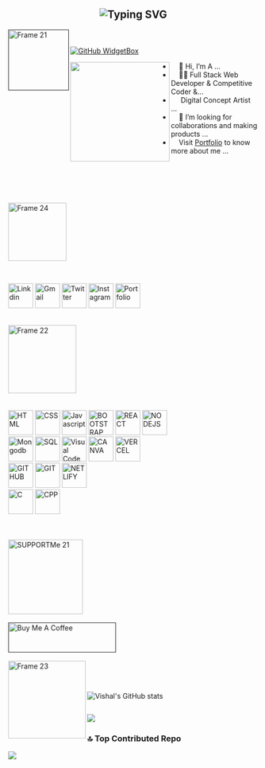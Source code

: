 <h2 align="center"><img src="https://readme-typing-svg.demolab.com?font=Fira+Code&pause=1000&color=9B72FF&random=false&width=435&lines=%22Learning%2C+Living%2C+and+Leveling+up.%22" alt="Typing SVG" />

</h2>

<a href="" align="left"><img align="left" width="122" alt="Frame 21" src="https://github.com/user-attachments/assets/a4be7339-2f70-4a84-a8c0-7489ff15219c"></a>
<br><br>
[![GitHub WidgetBox](https://github-widgetbox.vercel.app/api/profile?username=VishalYadav30301&data=followers,repositories,stars,commits&theme=darkmode)](https://github.com/VishalYadav30301/)
<p align="left"><img align="left" src="https://github.com/user-attachments/assets/ec742b76-c54f-4776-a8e5-d6fff12ece25" width="200px"></p>
<ul align="right">
  <li align="left">&nbsp;&nbsp;&nbsp;&nbsp;👋 Hi, I’m A ...</li>
  <li align="left">&nbsp;&nbsp;&nbsp;&nbsp;👨‍💻 Full Stack Web Developer & Competitive Coder &...</li>
  <li align="left">&nbsp;&nbsp;&nbsp;&nbsp;&nbsp;Digital Concept Artist ...</li>
  <li align="left">&nbsp;&nbsp;&nbsp;&nbsp;💞️ I’m looking for collaborations and making products ...</li>
  <li align="left">&nbsp;&nbsp;&nbsp;&nbsp;Visit  <a href="https://portfolio-self-rho-78.vercel.app/" target="_blank">Portfolio</a> to know more about me ...</li>
</ul>
<br><br><br><br>

<p align="left"><img width="117" alt="Frame 24" src="https://github.com/user-attachments/assets/5f6664c8-3677-40f5-ad1f-15086a68fad9"></p>
<br>





<p align="left">
 <a href="https://www.linkedin.com/in/vishal-yadav-197b40229/" target="_blank"><img src="https://github.com/user-attachments/assets/70048e71-bfb3-454e-a2c4-3ebd183f8355 "  alt="Linkdin" height="50" title="linkdin"></a>
  <a href="mailto:vishyad2k2@gmail.com" target="_blank"><img src="https://github.com/user-attachments/assets/1f3becbb-1a52-49da-bf08-b382402b1e25" alt="Gmail" height="50" title="Gmail"></a>
  <a href="https://x.com/VishalYadav2k2" target="_blank"><img src="https://github.com/user-attachments/assets/4d2702c4-22f9-46dd-a4b1-9cf7eeedc2f7" alt="Twitter" height="50" title="Twitter"></a>
 <a href="https://www.instagram.com/yaduvanshi_vishal1207/" target="_blank"><img src="https://github.com/user-attachments/assets/bb414ff1-98ce-4632-b026-f3434a0586f2"alt="Instagram" height="50" title="Instagram"></a>
 <a href="https://portfolio-self-rho-78.vercel.app/" target="_blank"><img src="https://github.com/user-attachments/assets/6db23628-d0b8-423c-8384-068cb3c1daf2" alt="Portfolio" height="50" title="Portfolio"></a>
</p>
<br>

<img width="137" alt="Frame 22" src="https://github.com/user-attachments/assets/041fb9ab-99b8-4a60-8fa3-0aba7ed11d9e">
<br><br><br>

<img src="https://github.com/user-attachments/assets/dfcf58b8-d4aa-4003-9e46-154d42f43dd3" alt="HTML" height="50" title="HTML">
<img src="https://github.com/user-attachments/assets/67bf0b46-d52f-4c3a-815d-da191070d898" alt="CSS" height="50" title="CSS">
<img src="https://github.com/user-attachments/assets/9f53f2ea-9dc1-4569-b69d-68a0712cbfe9" alt="Javascript" height="50" title="JS">
<img src="https://github.com/user-attachments/assets/03e9a83a-4380-4420-b836-34e53397a80c" alt="BOOTSTRAP" height="50" title="BOOTSTRAP">
<img src="https://github.com/user-attachments/assets/56f35898-11a8-4fbe-8979-25badf254cfd" alt="REACT" height="50" title="REACT">
<img src="https://github.com/user-attachments/assets/0f458d43-cb50-4099-be13-0375b657c080" alt="NODEJS" height="50" title="NODE JS">


<br>
<img src="https://github.com/user-attachments/assets/9e34902f-1eed-48b5-8366-2977d5f0f365" alt="Mongodb" height="50" title="MongoDB">
<img src="https://github.com/user-attachments/assets/9ff965c7-88b6-4e8f-84d5-c0dc917b6657" alt="SQL" height="50" title="SQL">
<img src="https://github.com/user-attachments/assets/e9d99bb1-7a2e-4d46-942b-171b3e7a4bab" alt="Visual Code" height="50" title="VS Code">
<img src="https://github.com/user-attachments/assets/acaafc7f-25fd-4b17-a99f-74a5d8d188fd"alt="CANVA" height="50"title="CANVA">
<img src="https://github.com/user-attachments/assets/abe52313-7269-40e9-967f-10214c8c24b2"alt="VERCEL"height="50"title="VERCEL">

<br>
<img src="https://github.com/user-attachments/assets/c3b30311-1346-4047-bde7-9cd7e95e06b5" alt="GITHUB" height="50" title="GITHUB">
<img src="https://github.com/user-attachments/assets/a6fd7ee8-3b08-4214-afd5-2557d86cd18d" alt="GIT" height="50" title="GIT">
<img src="https://github.com/user-attachments/assets/4a91c473-52be-4f24-8577-54ca43111330" alt="NETLIFY" height="50" title="NETLIFY">
<br>
<img src="https://github.com/user-attachments/assets/7f46c60d-ce91-46be-b165-2b89e948eda6" alt="C" height="50" title="C">
<img src="https://github.com/user-attachments/assets/10fc7c7c-7cfa-4e1e-bf6a-a7fbe0ddcb72" alt="CPP" height="50" title="C++">

<br><br>
<img width="150" alt="SUPPORTMe 21" src="https://github.com/user-attachments/assets/adb8e48e-4dc4-4291-aaa3-26104e04d438">
<br><br>
<a href="" target="_blank"><img src="https://cdn.buymeacoffee.com/buttons/v2/default-yellow.png" alt="Buy Me A Coffee" style="height: 60px !important;width: 217px !important;" ></a>
<br><br>
<img align="left" width="156" alt="Frame 23" src="https://github.com/user-attachments/assets/07223cad-a574-4e17-89b1-9afaa262887f">

<br><br>

![Vishal's GitHub stats](https://github-readme-stats.vercel.app/api?username=VishalYadav30301&show_icons=true&theme=radical)

![]()

![](https://github-readme-stats.vercel.app/api/top-langs/?username=VishalYadav30301&theme=dark&hide_border=false&include_all_commits=false&count_private=false&layout=compact)


### 🔝 Top Contributed Repo
![](https://github-contributor-stats.vercel.app/api?username=VishalYadav30301&limit=5&theme=dark&combine_all_yearly_contributions=true)
